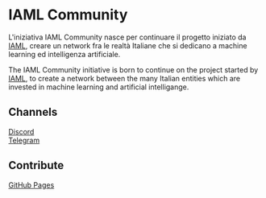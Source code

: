 # IAML Community
   
L'iniziativa IAML Community nasce per continuare il progetto iniziato da [IAML](/old/index.html), creare un network fra le realtà Italiane che si dedicano a machine learning ed intelligenza artificiale.   

The IAML Community initiative is born to continue on the project started by [IAML](/old/index.html), to create a network between the many Italian entities which are invested in machine learning and artificial intelligange.

## Channels 

[Discord](https://discord.gg/jcnytWM4Vk)    
[Telegram](https://t.me/iaml_community)

## Contribute

[GitHub Pages](https://github.com/iaml-community/iaml-community.github.io)

